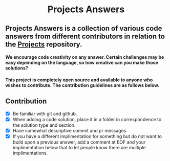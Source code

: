 <h1 style="text-align:center;"> Projects Answers</h1>

## Projects Answers is a collection of various code answers from different contributors in relation to the [Projects](https://github.com/karan/Projects) repository.
#### We encourage code creativity on any answer. Certain challenges may be easy depending on the language, so how creative can you make those solutions?
#### This project is completely open source and available to anyone who wishes to contribute. The contribution guidelines are as follows below.

## Contribution
- [x] Be familiar with git and github.
- [x] When adding a code solution, place it in a folder in correspondence to the solution type and section.
- [x] Have somewhat descriptive commit and pr messages.
- [x] If you have a different implimentation for something but do not want to build upon a previous answer, add a comment at EOF and your implimentation below that to let people know there are multiple implimentations. 